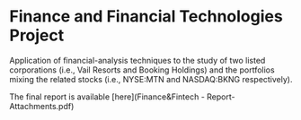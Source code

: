 # Finance and Financial Technologies Project
Application of financial-analysis techniques to the study of two listed corporations (i.e., Vail Resorts and Booking Holdings) and the portfolios mixing the related stocks (i.e., NYSE:MTN and NASDAQ:BKNG respectively).

The final report is available [here](Finance&Fintech - Report-Attachments.pdf)
